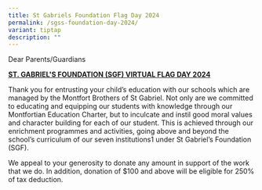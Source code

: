 ```yaml
---
title: St Gabriels Foundation Flag Day 2024
permalink: /sgss-foundation-day-2024/
variant: tiptap
description: ""
---
```

<p>Dear Parents/Guardians</p>
<p><strong><u>ST. GABRIEL'S FOUNDATION (SGF) VIRTUAL FLAG DAY 2024</u></strong>
</p>
<p>Thank you for entrusting your child’s education with our schools which
are managed by the Montfort Brothers of St Gabriel. Not only are we committed
to educating and equipping our students with knowledge through our Montfortian
Education Charter, but to inculcate and instil good moral values and character
building for each of our student. This is achieved through our enrichment
programmes and activities, going above and beyond the school’s curriculum
of our seven institutions1 under St Gabriel’s Foundation (SGF).</p>
<p>We appeal to your generosity to donate any amount in support of the work
that we do. In addition, donation of $100 and above will be eligible for
250% of tax deduction.</p>